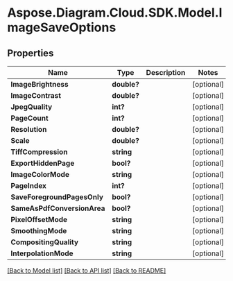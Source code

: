 # Aspose.Diagram.Cloud.SDK.Model.ImageSaveOptions
## Properties

Name | Type | Description | Notes
------------ | ------------- | ------------- | -------------
**ImageBrightness** | **double?** |  | [optional] 
**ImageContrast** | **double?** |  | [optional] 
**JpegQuality** | **int?** |  | [optional] 
**PageCount** | **int?** |  | [optional] 
**Resolution** | **double?** |  | [optional] 
**Scale** | **double?** |  | [optional] 
**TiffCompression** | **string** |  | [optional] 
**ExportHiddenPage** | **bool?** |  | [optional] 
**ImageColorMode** | **string** |  | [optional] 
**PageIndex** | **int?** |  | [optional] 
**SaveForegroundPagesOnly** | **bool?** |  | [optional] 
**SameAsPdfConversionArea** | **bool?** |  | [optional] 
**PixelOffsetMode** | **string** |  | [optional] 
**SmoothingMode** | **string** |  | [optional] 
**CompositingQuality** | **string** |  | [optional] 
**InterpolationMode** | **string** |  | [optional] 

[[Back to Model list]](../README.md#documentation-for-models) [[Back to API list]](../README.md#documentation-for-api-endpoints) [[Back to README]](../README.md)

